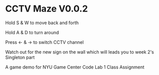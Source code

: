 # CCTV Maze V0.0.2

Hold S & W to move back and forth

Hold A & D to turn around

Press ← & → to switch CCTV channel

Watch out for the new sign on the wall which will leads you to week 2's Singleton part

A game demo for NYU Game Center Code Lab 1 Class Assignment
